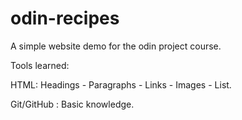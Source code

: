 # odin-recipes

A simple website demo for the odin project course.

Tools learned:

HTML: Headings - Paragraphs - Links - Images - List.

Git/GitHub : Basic knowledge.